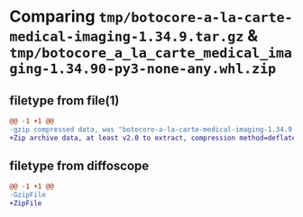 # Comparing `tmp/botocore-a-la-carte-medical-imaging-1.34.9.tar.gz` & `tmp/botocore_a_la_carte_medical_imaging-1.34.90-py3-none-any.whl.zip`

## filetype from file(1)

```diff
@@ -1 +1 @@
-gzip compressed data, was "botocore-a-la-carte-medical-imaging-1.34.9.tar", last modified: Thu Dec 28 01:06:55 2023, max compression
+Zip archive data, at least v2.0 to extract, compression method=deflate
```

## filetype from diffoscope

```diff
@@ -1 +1 @@
-GzipFile
+ZipFile
```


